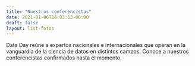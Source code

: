 ```yaml
---
title: "Nuestros conferencistas"
date: 2021-01-06T14:03:13-06:00
draft: false
layout: list-fotos
---
```


Data Day reúne a expertos nacionales e internacionales que operan en la vanguardia de la ciencia de datos en distintos campos. Conoce a nuestros conferencistas confirmados hasta el momento. 
